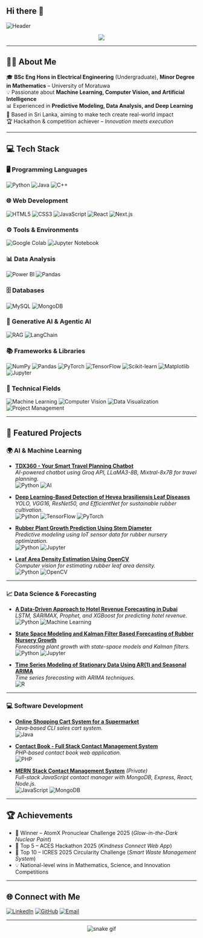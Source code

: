 ## Hi there 👋

<!-- Banner -->
![Header](https://raw.githubusercontent.com/Hiruni2207/Hiruni2207/main/banner.png)

<p align="center">
  <img src="https://readme-typing-svg.herokuapp.com?size=25&color=00FF7F&center=true&vCenter=true&width=500&lines=Hi+there+👋;I'm+Hiruni+Navodya;AI+ML+Enthusiast;Machine+Learning+%7C+Computer+Vision;Passionate+about+Innovation+🚀">
</p>

---

## 👩‍💻 About Me
🎓 **BSc Eng Hons in Electrical Engineering** (Undergraduate), **Minor Degree in Mathematics** – University of Moratuwa  
💡 Passionate about **Machine Learning, Computer Vision, and Artificial Intelligence**  
📊 Experienced in **Predictive Modeling, Data Analysis, and Deep Learning**  
📍 Based in Sri Lanka, aiming to make tech create real-world impact  
🏆 Hackathon & competition achiever – *Innovation meets execution*  

---

## 💻 Tech Stack

### 🖥 Programming Languages
![Python](https://img.shields.io/badge/Python-3776AB?style=flat&logo=python&logoColor=white)
![Java](https://img.shields.io/badge/Java-007396?style=flat&logo=openjdk&logoColor=white)
![C++](https://img.shields.io/badge/C++-00599C?style=flat&logo=cplusplus&logoColor=white)

### 🌐 Web Development
![HTML5](https://img.shields.io/badge/HTML5-E34F26?style=flat&logo=html5&logoColor=white)
![CSS3](https://img.shields.io/badge/CSS3-1572B6?style=flat&logo=css3&logoColor=white)
![JavaScript](https://img.shields.io/badge/JavaScript-F7DF1E?style=flat&logo=javascript&logoColor=black)
![React](https://img.shields.io/badge/React-20232A?style=flat&logo=react&logoColor=61DAFB)
![Next.js](https://img.shields.io/badge/Next.js-000000?style=flat&logo=nextdotjs&logoColor=white)

### ⚙️ Tools & Environments
![Google Colab](https://img.shields.io/badge/Google%20Colab-F9AB00?style=flat&logo=googlecolab&logoColor=white)
![Jupyter Notebook](https://img.shields.io/badge/Jupyter%20Notebook-F37626?style=flat&logo=jupyter&logoColor=white)

### 📊 Data Analysis
![Power BI](https://img.shields.io/badge/Power%20BI-F2C811?style=flat&logo=powerbi&logoColor=black)
![Pandas](https://img.shields.io/badge/Pandas-150458?style=flat&logo=pandas&logoColor=white)

### 🗄 Databases
![MySQL](https://img.shields.io/badge/MySQL-4479A1?style=flat&logo=mysql&logoColor=white)
![MongoDB](https://img.shields.io/badge/MongoDB-4EA94B?style=flat&logo=mongodb&logoColor=white)

### 🤖 Generative AI & Agentic AI
![RAG](https://img.shields.io/badge/RAG%20(Retrieval--Augmented%20Generation)-000000?style=flat&logo=githubcopilot&logoColor=white)
![LangChain](https://img.shields.io/badge/LangChain-000000?style=flat&logo=chainlink&logoColor=white)

### 📚 Frameworks & Libraries
![NumPy](https://img.shields.io/badge/NumPy-013243?style=flat&logo=numpy&logoColor=white)
![Pandas](https://img.shields.io/badge/Pandas-150458?style=flat&logo=pandas&logoColor=white)
![PyTorch](https://img.shields.io/badge/PyTorch-EE4C2C?style=flat&logo=pytorch&logoColor=white)
![TensorFlow](https://img.shields.io/badge/TensorFlow-FF6F00?style=flat&logo=tensorflow&logoColor=white)
![Scikit-learn](https://img.shields.io/badge/Scikit--learn-F7931E?style=flat&logo=scikitlearn&logoColor=white)
![Matplotlib](https://img.shields.io/badge/Matplotlib-ffffff?style=flat&logo=python&logoColor=blue)
![Jupyter](https://img.shields.io/badge/Jupyter-F37626?style=flat&logo=jupyter&logoColor=white)

### 🚀 Technical Fields
![Machine Learning](https://img.shields.io/badge/Machine%20Learning-102230?style=flat&logo=mlflow&logoColor=white)
![Computer Vision](https://img.shields.io/badge/Computer%20Vision-FF6F00?style=flat&logo=opencv&logoColor=white)
![Data Visualization](https://img.shields.io/badge/Data%20Visualization-4285F4?style=flat&logo=googleanalytics&logoColor=white)
![Project Management](https://img.shields.io/badge/Project%20Management-007ACC?style=flat&logo=trello&logoColor=white)


---

## 🚀 Featured Projects

### 🌍 AI & Machine Learning
- **[TDX360 - Your Smart Travel Planning Chatbot](https://github.com/Hiruni2207/-TDX360---Your-Smart-Travel-Planning-Chatbot)**  
  *AI-powered chatbot using Groq API, LLaMA3-8B, Mixtral-8x7B for travel planning.*  
  ![Python](https://img.shields.io/badge/Python-3776AB?style=flat&logo=python&logoColor=white) ![AI](https://img.shields.io/badge/AI-FF6F00?style=flat&logo=openai&logoColor=white)

- **[Deep Learning-Based Detection of Hevea brasiliensis Leaf Diseases](https://github.com/Hiruni2207/Deep-Learning-Based-Detection-of-Hevea-brasiliensis-Leaf-Diseases-for-Sustainable-Cultivation)**  
  *YOLO, VGG16, ResNet50, and EfficientNet for sustainable rubber cultivation.*  
  ![Python](https://img.shields.io/badge/Python-3776AB?style=flat&logo=python&logoColor=white) ![TensorFlow](https://img.shields.io/badge/TensorFlow-FF6F00?style=flat&logo=tensorflow&logoColor=white) ![PyTorch](https://img.shields.io/badge/PyTorch-EE4C2C?style=flat&logo=pytorch&logoColor=white)

- **[Rubber Plant Growth Prediction Using Stem Diameter](https://github.com/Hiruni2207/Rubber-plant-Growth-Prediction-using-stem-diameter)**  
  *Predictive modeling using IoT sensor data for rubber nursery optimization.*  
  ![Python](https://img.shields.io/badge/Python-3776AB?style=flat&logo=python&logoColor=white) ![Jupyter](https://img.shields.io/badge/Jupyter-F37626?style=flat&logo=jupyter&logoColor=white)

- **[Leaf Area Density Estimation Using OpenCV](https://github.com/Hiruni2207/Leaf-Area-Density-Estimation-Using-OpenCV-)**  
  *Computer vision for estimating rubber leaf area density.*  
  ![Python](https://img.shields.io/badge/Python-3776AB?style=flat&logo=python&logoColor=white) ![OpenCV](https://img.shields.io/badge/OpenCV-5C3EE8?style=flat&logo=opencv&logoColor=white)

---

### 📈 Data Science & Forecasting
- **[A Data-Driven Approach to Hotel Revenue Forecasting in Dubai](https://github.com/Hiruni2207/A-Data-Driven-Approach-to-Hotel-Revenue-Forecasting-in-Dubai)**  
  *LSTM, SARIMAX, Prophet, and XGBoost for predicting hotel revenue.*  
  ![Python](https://img.shields.io/badge/Python-3776AB?style=flat&logo=python&logoColor=white) ![Machine Learning](https://img.shields.io/badge/Machine%20Learning-102230?style=flat&logo=mlflow&logoColor=white)

- **[State Space Modeling and Kalman Filter Based Forecasting of Rubber Nursery Growth](https://github.com/Hiruni2207/State-Space-Modeling-and-Kalman-Filter-Based-Forecasting-of-Rubber-Nursery-Growth)**  
  *Forecasting plant growth with state-space models and Kalman filters.*  
  ![Python](https://img.shields.io/badge/Python-3776AB?style=flat&logo=python&logoColor=white) ![Jupyter](https://img.shields.io/badge/Jupyter-F37626?style=flat&logo=jupyter&logoColor=white)

- **[Time Series Modeling of Stationary Data Using AR(1) and Seasonal ARIMA](https://github.com/Hiruni2207/Time-Series-Modeling-of-Stationary-Data-Using-AR-1-and-Seasonal-ARIMA-Techniques)**  
  *Time series forecasting with ARIMA techniques.*  
  ![R](https://img.shields.io/badge/R-276DC3?style=flat&logo=r&logoColor=white)

---

### 💻 Software Development
- **[Online Shopping Cart System for a Supermarket](https://github.com/Hiruni2207/Online-Shopping-Cart-System-for-a-Supermarket)**  
  *Java-based CLI sales cart system.*  
  ![Java](https://img.shields.io/badge/Java-007396?style=flat&logo=openjdk&logoColor=white)

- **[Contact Book - Full Stack Contact Management System](https://github.com/Hiruni2207/Contact-Book-Full-Stack-Contact-Management-System)**  
  *PHP-based contact book web application.*  
  ![PHP](https://img.shields.io/badge/PHP-777BB4?style=flat&logo=php&logoColor=white)

- **[MERN Stack Contact Management System](https://github.com/Hiruni2207/MERN-Stack-Contact-Management-System)** *(Private)*  
  *Full-stack JavaScript contact manager with MongoDB, Express, React, Node.js.*  
  ![JavaScript](https://img.shields.io/badge/JavaScript-F7DF1E?style=flat&logo=javascript&logoColor=black) ![MongoDB](https://img.shields.io/badge/MongoDB-4EA94B?style=flat&logo=mongodb&logoColor=white)
 

---

## 🏆 Achievements
- 🥇 Winner – AtomX Pronuclear Challenge 2025 (*Glow-in-the-Dark Nuclear Paint*)
- 🥈 Top 5 – ACES Hackathon 2025 (*Kindness Connect Web App*)
- 🌱 Top 10 – ICRES 2025 Circularity Challenge (*Smart Waste Management System*)
- 💡 National-level wins in Mathematics, Science, and Innovation Competitions

---

## 🌐 Connect with Me
[![LinkedIn](https://img.shields.io/badge/LinkedIn-0A66C2?style=flat&logo=linkedin&logoColor=white)](https://www.linkedin.com/in/hiruni-navodya-343090268)
[![GitHub](https://img.shields.io/badge/GitHub-181717?style=flat&logo=github&logoColor=white)](https://github.com/Hiruni2207)
[![Email](https://img.shields.io/badge/Email-D14836?style=flat&logo=gmail&logoColor=white)](mailto:hiruni2207navodya@gmail.com)

---

<!-- Fun Section -->
<p align="center">
  <img src="https://github.com/Hiruni2207/Hiruni2207/blob/output/github-contribution-grid-snake.svg" alt="snake gif">
</p>

